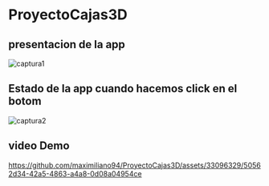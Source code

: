 <h1>ProyectoCajas3D</h1>

<h2>presentacion de la app</h2>


![captura1](https://github.com/maximiliano94/ProyectoCajas3D/assets/33096329/25bc592f-0894-4537-a772-085ec14ce402)





<h2>Estado de la app cuando hacemos click en el botom</h2>



![captura2](https://github.com/maximiliano94/ProyectoCajas3D/assets/33096329/28d35f14-11b5-4a93-9ac4-2e0577280ceb)




<h2>video Demo</h2>



https://github.com/maximiliano94/ProyectoCajas3D/assets/33096329/50562d34-42a5-4863-a4a8-0d08a04954ce

